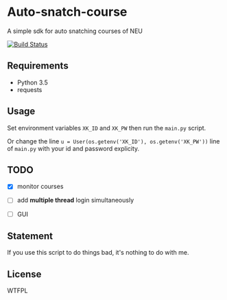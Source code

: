 # Auto-snatch-course

A simple sdk for auto snatching courses of NEU  

[![Build Status](https://travis-ci.org/j178/auto-snatch-course.svg?branch=master)](https://travis-ci.org/j178/auto-snatch-course)

## Requirements

* Python 3.5
* requests

## Usage
Set environment variables `XK_ID` and `XK_PW` then run the `main.py` script.  

Or change the line `u = User(os.getenv('XK_ID'), os.getenv('XK_PW'))` line of `main.py` with your id and password 
explicity.

## TODO
- [x] monitor courses 
- [ ] add **multiple thread** login simultaneously
- [ ] GUI 


## Statement
If you use this script to do things bad, it's nothing to do with me.

## License
WTFPL